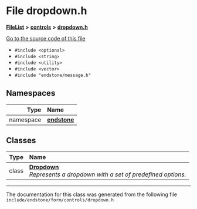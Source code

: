 

# File dropdown.h



[**FileList**](files.md) **>** [**controls**](dir_035306890ec6a3fa870e30b726ac5ffc.md) **>** [**dropdown.h**](dropdown_8h.md)

[Go to the source code of this file](dropdown_8h_source.md)



* `#include <optional>`
* `#include <string>`
* `#include <utility>`
* `#include <vector>`
* `#include "endstone/message.h"`













## Namespaces

| Type | Name |
| ---: | :--- |
| namespace | [**endstone**](namespaceendstone.md) <br> |


## Classes

| Type | Name |
| ---: | :--- |
| class | [**Dropdown**](classendstone_1_1Dropdown.md) <br>_Represents a dropdown with a set of predefined options._  |



















































------------------------------
The documentation for this class was generated from the following file `include/endstone/form/controls/dropdown.h`

